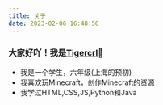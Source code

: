 ```yaml
---
title: 关于
date: 2023-02-06 16:48:56
---
```


### 大家好吖！我是[Tigercrl](tigercrl.github.io)👋

- 我是一个学生，六年级(上海的预初)
- 我喜欢玩Minecraft，创作Minecraft的资源
- 我学过HTML,CSS,JS,Python和Java
